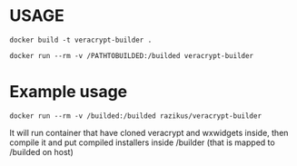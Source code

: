 # USAGE
``` docker build -t veracrypt-builder . ```

``` docker run --rm -v /PATHTOBUILDED:/builded veracrypt-builder ```



# Example usage
``` docker run --rm -v /builded:/builded razikus/veracrypt-builder ```

It will run container that have cloned veracrypt and wxwidgets inside, then compile it and put compiled installers inside /builder (that is mapped to /builded on host)
